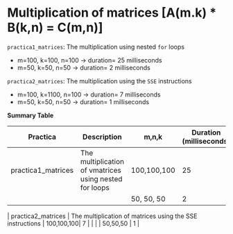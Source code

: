 # Multiplication of matrices [A(m.k) * B(k,n) = C(m,n)]

`practica1_matrices`: The multiplication using nested `for` loops
* m=100, k=100, n=100  -> duration= 25 milliseconds
* m=50, k=50, n=50      -> duration= 2 milliseconds

`practica2_matrices`: The multiplication using the `SSE` instructions
* m=100, k=1100, n=100  -> duration=  7 milliseconds
* m=50, k=50, n=50      -> duration=  1 milliseconds

**Summary Table**

| Practica            | Description                                                | m,n,k      | Duration (milliseconds)    |
|---------------------|------------------------------------------------------------|------------|----------------------------|
| practica1_matrices  | The multiplication of vmatrices using nested for loops     | 100,100,100| 25                         |
|                     |                                                            | 50, 50, 50 | 2                          |

| practica2_matrices  | The multiplication of matrices using the SSE instructions  | 100,100,100| 7                          |
|                     |                                                            | 50,50,50   | 1                          |


